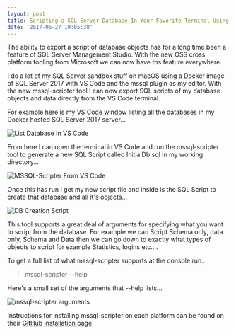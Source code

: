 ```yaml
---
layout: post
title: Scripting a SQL Server Database In Your Favorite Terminal Using mssql-scripter
date: '2017-06-27 19:05:38'
---
```

The ability to export a script of database objects has for a long time been a feature of SQL Server Management Studio. With the new OSS cross platform tooling from Microsoft we can now have ths feature everywhere.

I do a lot of my SQL Server sandbox stuff on macOS using a Docker image of SQL Server 2017 with VS Code and the mssql plugin as my editor. With the new mssql-scripter tool I can now export SQL scripts of my database objects and data directly from the VS Code terminal.

For example here is my VS Code window listing all the databases in my Docker hosted SQL Server 2017 server...

![List Database In VS Code]({{site.url}}/content/images/2017-mssql-scripter/list-dbs.png)

From here I can open the terminal in VS Code and run the mssql-scripter tool to generate a new SQL Script called InitialDb.sql in my working directory...

![MSSQL-Scripter From VS Code]({{site.url}}/content/images/2017-mssql-scripter/script-db.png)

Once this has run I get my new script file and inside is the SQL Script to create that database and all it's objects...

![DB Creation Script]({{site.url}}/content/images/2017-mssql-scripter/db-create-script.png)

This tool supports a great deal of arguments for specifying what you want to script from the database. For example we can Script Schema only, data only, Schema and Data then we can go down to exactly what types of objects to script for example Statistics, logins etc....

To get a full list of what mssql-scripter supports at the console run...

>   mssql-scripter --help

Here's a small set of the arguments that --help lists...

![mssql-scripter arguments]({{site.url}}/content/images/2017-mssql-scripter/commands.png)

Instructions for installing mssql-scripter on each platform can be found on their [GitHub installation page](https://github.com/Microsoft/sql-xplat-cli/blob/dev/doc/installation_guide.md)